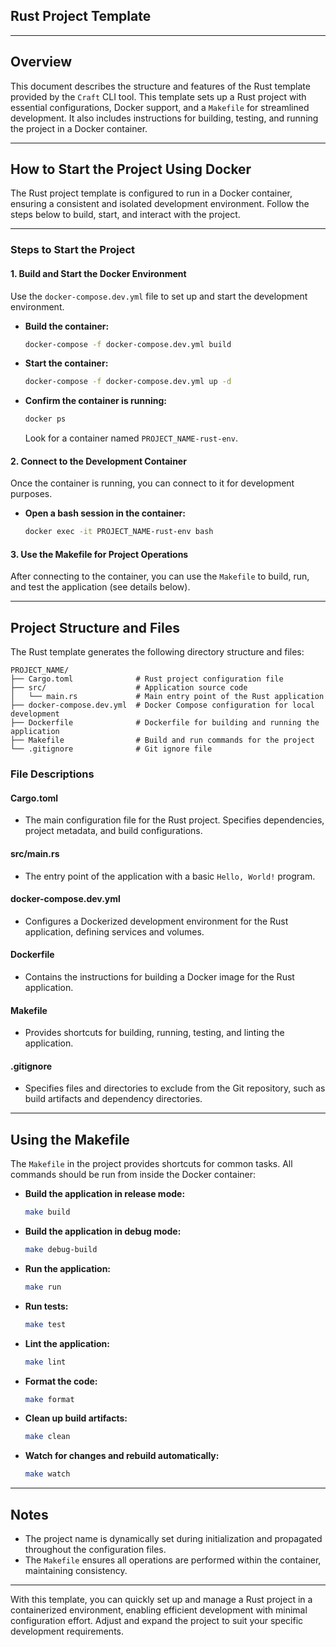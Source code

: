 ## Rust Project Template

---

## Overview

This document describes the structure and features of the Rust template provided by the `Craft` CLI tool. This template sets up a Rust project with essential configurations, Docker support, and a `Makefile` for streamlined development. It also includes instructions for building, testing, and running the project in a Docker container.

---

## How to Start the Project Using Docker

The Rust project template is configured to run in a Docker container, ensuring a consistent and isolated development environment. Follow the steps below to build, start, and interact with the project.

---

### Steps to Start the Project

#### 1. Build and Start the Docker Environment

Use the `docker-compose.dev.yml` file to set up and start the development environment.

- **Build the container:**
  ```bash
  docker-compose -f docker-compose.dev.yml build
  ```

- **Start the container:**
  ```bash
  docker-compose -f docker-compose.dev.yml up -d
  ```

- **Confirm the container is running:**
  ```bash
  docker ps
  ```
  Look for a container named `PROJECT_NAME-rust-env`.

#### 2. Connect to the Development Container

Once the container is running, you can connect to it for development purposes.

- **Open a bash session in the container:**
  ```bash
  docker exec -it PROJECT_NAME-rust-env bash
  ```

#### 3. Use the Makefile for Project Operations

After connecting to the container, you can use the `Makefile` to build, run, and test the application (see details below).

---

## Project Structure and Files

The Rust template generates the following directory structure and files:

```
PROJECT_NAME/
├── Cargo.toml              # Rust project configuration file
├── src/                    # Application source code
│   └── main.rs             # Main entry point of the Rust application
├── docker-compose.dev.yml  # Docker Compose configuration for local development
├── Dockerfile              # Dockerfile for building and running the application
├── Makefile                # Build and run commands for the project
└── .gitignore              # Git ignore file
```

### File Descriptions

#### Cargo.toml
- The main configuration file for the Rust project. Specifies dependencies, project metadata, and build configurations.

#### src/main.rs
- The entry point of the application with a basic `Hello, World!` program.

#### docker-compose.dev.yml
- Configures a Dockerized development environment for the Rust application, defining services and volumes.

#### Dockerfile
- Contains the instructions for building a Docker image for the Rust application.

#### Makefile
- Provides shortcuts for building, running, testing, and linting the application.

#### .gitignore
- Specifies files and directories to exclude from the Git repository, such as build artifacts and dependency directories.

---

## Using the Makefile

The `Makefile` in the project provides shortcuts for common tasks. All commands should be run from inside the Docker container:

- **Build the application in release mode:**
  ```bash
  make build
  ```

- **Build the application in debug mode:**
  ```bash
  make debug-build
  ```

- **Run the application:**
  ```bash
  make run
  ```

- **Run tests:**
  ```bash
  make test
  ```

- **Lint the application:**
  ```bash
  make lint
  ```

- **Format the code:**
  ```bash
  make format
  ```

- **Clean up build artifacts:**
  ```bash
  make clean
  ```

- **Watch for changes and rebuild automatically:**
  ```bash
  make watch
  ```

---

## Notes

- The project name is dynamically set during initialization and propagated throughout the configuration files.
- The `Makefile` ensures all operations are performed within the container, maintaining consistency.

---

With this template, you can quickly set up and manage a Rust project in a containerized environment, enabling efficient development with minimal configuration effort. Adjust and expand the project to suit your specific development requirements.

